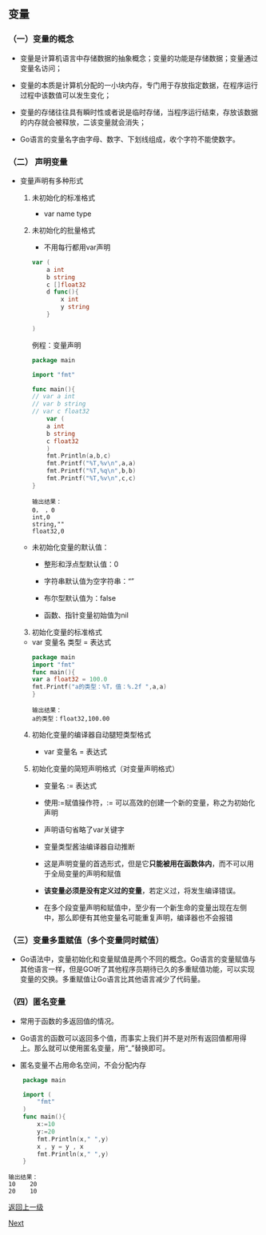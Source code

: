 ## 变量

### （一）变量的概念

* 变量是计算机语言中存储数据的抽象概念；变量的功能是存储数据；变量通过变量名访问；

* 变量的本质是计算机分配的一小块内存，专门用于存放指定数据，在程序运行过程中该数值可以发生变化；

* 变量的存储往往具有瞬时性或者说是临时存储，当程序运行结束，存放该数据的内存就会被释放，二该变量就会消失；

* Go语言的变量名字由字母、数字、下划线组成，收个字符不能使数字。

### （二） 声明变量

* 变量声明有多种形式 

    1.  未初始化的标准格式

        * var name type

    2. 未初始化的批量格式

        * 不用每行都用var声明
        
        ```go
        var (
            a int
            b string
            c []float32
            d func(){
                x int
                y string
            }

        ) 
        ```

        例程：变量声明

        ```go
        package main

        import "fmt"

        func main(){
        // var a int
        // var b string
        // var c float32
            var (
            a int
            b string
            c float32
            )
            fmt.Println(a,b,c)
            fmt.Printf("%T,%v\n",a,a)
            fmt.Printf("%T,%q\n",b,b)
            fmt.Printf("%T,%v\n",c,c)
        }
        ```

        ```
        输出结果：
        0， ，0
        int,0
        string,""
        float32,0
        ```

   - 未初始化变量的默认值：

       - 整形和浮点型默认值：0

       - 字符串默认值为空字符串：“”

       - 布尔型默认值为：false

       - 函数、指针变量初始值为nil
    3. 初始化变量的标准格式

    * var 变量名 类型 = 表达式
        ```go
        package main
        import "fmt"
        func main(){
        var a float32 = 100.0
        fmt.Printf("a的类型：%T，值：%.2f ",a,a)
        }
        ```
        ```
        输出结果：
        a的类型：float32,100.00
        ```

    4. 初始化变量的编译器自动腿短类型格式

        - var 变量名 = 表达式

    5. 初始化变量的简短声明格式（对变量声明格式）

        - 变量名 := 表达式

        - 使用:=赋值操作符，:= 可以高效的创建一个新的变量，称之为初始化声明

        - 声明语句省略了var关键字

        - 变量类型酱油编译器自动推断

        - 这是声明变量的首选形式，但是它**只能被用在函数体内**，而不可以用于全局变量的声明和赋值

        - **该变量必须是没有定义过的变量**，若定义过，将发生编译错误。

        - 在多个段变量声明和赋值中，至少有一个新生命的变量出现在左侧中，那么即便有其他变量名可能重复声明，编译器也不会报错 

### （三）变量多重赋值（多个变量同时赋值）

- Go语法中，变量初始化和变量赋值是两个不同的概念。Go语言的变量赋值与其他语言一样，但是GO听了其他程序员期待已久的多重赋值功能，可以实现变量的交换。多重赋值让Go语言比其他语言减少了代码量。

### （四）匿名变量

- 常用于函数的多返回值的情况。

- Go语言的函数可以返回多个值，而事实上我们并不是对所有返回值都用得上。那么就可以使用匿名变量，用“_”替换即可。

- 匿名变量不占用命名空间，不会分配内存

```go
    package main

    import (
        "fmt"
    )
    func main(){
        x:=10
        y:=20
        fmt.Println(x," ",y)
        x , y = y , x
        fmt.Println(x," ",y)
    }
```
```
输出结果：
10    20
20    10
```
[返回上一级](./golang-basic-knowledge.md)

[Next](golang-datatype.md)